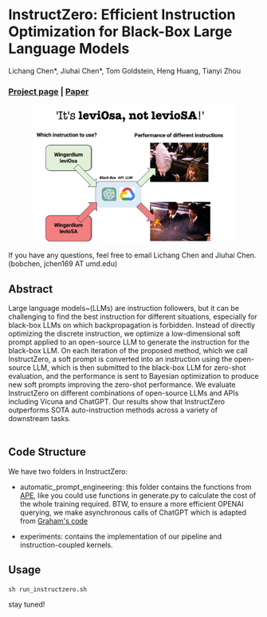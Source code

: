 # InstructZero: Efficient Instruction Optimization for Black-Box Large Language Models

Lichang Chen*, Jiuhai Chen*, Tom Goldstein, Heng Huang, Tianyi Zhou

### [Project page](https://lichang-chen.github.io/InstructZero/) | [Paper](https://arxiv.org/abs/2306.03082)

<p align="center">
<img src=images/leviosa.jpg  width="80%" height="60%">
</p>

If you have any questions, feel free to email Lichang Chen and Jiuhai Chen. (bobchen, jchen169 AT umd.edu)

## Abstract

Large language models~(LLMs) are instruction followers, but it can be challenging to find the best instruction for different situations, especially for black-box LLMs on which backpropagation is forbidden. Instead of directly optimizing the discrete instruction, we optimize a low-dimensional soft prompt applied to an open-source LLM to generate the instruction for the black-box LLM. On each iteration of the proposed method, which we call InstructZero, a soft prompt is converted into an instruction using the open-source LLM, which is then submitted to the black-box LLM for zero-shot evaluation, and the performance is sent to Bayesian optimization to produce new soft prompts improving the zero-shot performance. We evaluate InstructZero on different combinations of open-source LLMs and APIs including Vicuna and ChatGPT. Our results show that InstructZero outperforms SOTA auto-instruction methods across a variety of downstream tasks.
<br>
<br>


## Code Structure
We have two folders in InstructZero:
- automatic_prompt_engineering: this folder contains the functions from [APE](https://github.com/keirp/automatic_prompt_engineer), like you could use functions in generate.py to calculate the cost of the whole training required. BTW, to ensure a more efficient OPENAI querying, we make asynchronous calls of ChatGPT which is adapted from [Graham's code](https://gist.github.com/neubig/80de662fb3e225c18172ec218be4917a)

- experiments: contains the implementation of our pipeline and instruction-coupled kernels.

## Usage

```
sh run_instructzero.sh
```


stay tuned! 
